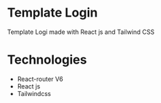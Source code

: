 # Template Login
Template Logi made with React js and Tailwind CSS

# Technologies

* React-router V6
* React js 
* Tailwindcss